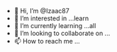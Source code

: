 - 👋 Hi, I’m @Izaac87
- 👀 I’m interested in ...learn
- 🌱 I’m currently learning ...all
- 💞️ I’m looking to collaborate on ...
- 📫 How to reach me ...

<!---
Izaac87/Izaac87 is a ✨ special ✨ repository because its `README.md` (this file) appears on your GitHub profile.
You can click the Preview link to take a look at your changes.
--->
